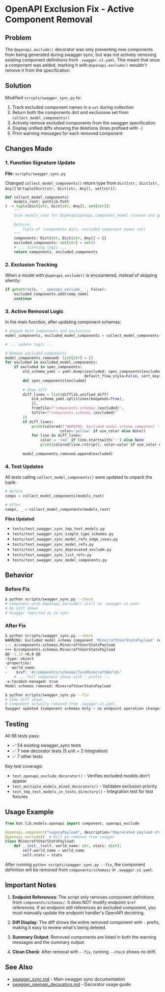 # OpenAPI Exclusion Fix - Active Component Removal

## Problem

The `@openapi.exclude()` decorator was only preventing new components from being generated during swagger sync, but was not actively removing existing component definitions from `.swagger.v1.yaml`. This meant that once a component was added, marking it with `@openapi.exclude()` wouldn't remove it from the specification.

## Solution

Modified `scripts/swagger_sync.py` to:

1. Track excluded component names in a `set` during collection
2. Return both the components dict and exclusions set from `collect_model_components()`
3. Actively remove excluded components from the swagger specification
4. Display unified diffs showing the deletions (lines prefixed with `-`)
5. Print warning messages for each removed component

## Changes Made

### 1. Function Signature Update

**File**: `scripts/swagger_sync.py`

Changed `collect_model_components()` return type from `Dict[str, Dict[str, Any]]` to `tuple[Dict[str, Dict[str, Any]], set[str]]`:

```python
def collect_model_components(
    models_root: pathlib.Path
) -> tuple[Dict[str, Dict[str, Any]], set[str]]:
    """
    Scan models_root for @openapiopenapi.component_model classes and generate component schemas.
    
    Returns:
        Tuple of (components dict, excluded component names set)
    """
    components: Dict[str, Dict[str, Any]] = {}
    excluded_components: set[str] = set()
    # ... scanning logic ...
    return components, excluded_components
```

### 2. Exclusion Tracking

When a model with `@openapi.exclude()` is encountered, instead of skipping silently:

```python
if getattr(cls, '__openapi_exclude__', False):
    excluded_components.add(comp_name)
    continue
```

### 3. Active Removal Logic

In the main function, after updating component schemas:

```python
# Unpack both components and exclusions
model_components, excluded_model_components = collect_model_components(models_root)

# ... update logic ...

# Remove excluded components
model_components_removed: list[str] = []
for excluded in excluded_model_components:
    if excluded in spec_components:
        old_schema_yaml = yaml.dump({excluded: spec_components[excluded]}, 
                                    default_flow_style=False, sort_keys=False)
        del spec_components[excluded]
        
        # Show diff
        diff_lines = list(difflib.unified_diff(
            old_schema_yaml.splitlines(keepends=True),
            [],
            fromfile=f"components.schemas.{excluded}",
            tofile=f"components.schemas.{excluded}"
        ))
        if diff_lines:
            print(colored(f"WARNING: Excluded model schema component '{excluded}' removed.",
                         color='yellow' if use_color else None))
            for line in diff_lines:
                color = 'red' if line.startswith('-') else None
                print(colored(line.rstrip(), color=color if use_color else None))
        
        model_components_removed.append(excluded)
```

### 4. Test Updates

All tests calling `collect_model_components()` were updated to unpack the tuple:

```python
# Before
comps = collect_model_components(models_root)

# After
comps, _ = collect_model_components(models_root)
```

**Files Updated**:

- `tests/test_swagger_sync_tmp_test_models.py`
- `tests/test_swagger_sync_simple_type_schemas.py`
- `tests/test_swagger_sync_model_refs_edge_cases.py`
- `tests/test_swagger_sync_model_refs.py`
- `tests/test_swagger_sync_deprecated_exclude.py`
- `tests/test_swagger_sync_list_refs.py`
- `tests/test_swagger_sync_model_components.py`

## Behavior

### Before Fix

```bash
$ python scripts/swagger_sync.py --check
# Component with @openapi_exclude() still in .swagger.v1.yaml
# No diff shown
# Swagger reported as in sync
```

### After Fix

```bash
$ python scripts/swagger_sync.py --check
WARNING: Excluded model schema component 'MinecraftUserStatsPayload' removed.
--- a/components.schemas.MinecraftUserStatsPayload
+++ b/components.schemas.MinecraftUserStatsPayload
@@ -1,13 +0,0 @@
-type: object
-properties:
-  world_name:
-    $ref: '#/components/schemas/TacoMinecraftWorlds'
    # ... full component shown with - prefix ...
-x-tacobot-managed: true
Model schemas removed: MinecraftUserStatsPayload
```

```bash
$ python scripts/swagger_sync.py --fix
# Same diff shown
# Component actually removed from .swagger.v1.yaml
Swagger updated (component schemas only – no endpoint operation changes).
```

## Testing

All 68 tests pass:

- ✅ 54 existing swagger_sync tests
- ✅ 7 new decorator tests (5 unit + 2 integration)
- ✅ 7 other tests

Key test coverage:

- `test_openapi_exclude_decorator()` - Verifies excluded models don't appear
- `test_multiple_models_mixed_decorators()` - Validates exclusion priority
- `test_tmp_test_models_in_tests_directory()` - Integration test for test fixtures

## Usage Example

```python
from bot.lib.models.openapi import component, openapi_exclude

@openapi.component("LegacyPayload", description="Deprecated payload structure")
@openapi_exclude()  # Will be removed from swagger
class MinecraftUserStatsPayload:
    def __init__(self, world_name: str, stats: dict):
        self.world_name = world_name
        self.stats = stats
```

After running `python scripts/swagger_sync.py --fix`, the component definition will be removed from `components/schemas/` in `.swagger.v1.yaml`.

## Important Notes

1. **Endpoint References**: The script only removes component definitions from `components/schemas/`. It does NOT modify endpoint `$ref` references. If an endpoint still references an excluded component, you must manually update the endpoint handler's OpenAPI docstring.

2. **Diff Display**: The diff shows the entire removed component with `-` prefix, making it easy to review what's being deleted.

3. **Summary Output**: Removed components are listed in both the warning messages and the summary output.

4. **Clean Check**: After removal with `--fix`, running `--check` shows no drift.

## See Also

- [swagger_sync.md](./swagger_sync.md) - Main swagger sync documentation
- [swagger_openapi_decorators.md](./swagger_openapi_decorators.md) - Decorator usage guide
